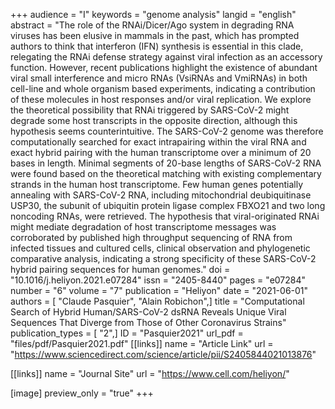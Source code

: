 +++
audience = "I"
keywords = "genome analysis"
langid = "english"
abstract = "The role of the RNAi/Dicer/Ago system in degrading RNA viruses has been elusive in mammals in the past, which has prompted authors to think that interferon (IFN) synthesis is essential in this clade, relegating the RNAi defense strategy against viral infection as an accessory function. However, recent publications highlight the existence of abundant viral small interference and micro RNAs (VsiRNAs and VmiRNAs) in both cell-line and whole organism based experiments, indicating a contribution of these molecules in host responses and/or viral replication. We explore the theoretical possibility that RNAi triggered by SARS-CoV-2 might degrade some host transcripts in the opposite direction, although this hypothesis seems counterintuitive. The SARS-CoV-2 genome was therefore computationally searched for exact intrapairing within the viral RNA and exact hybrid pairing with the human transcriptome over a minimum of 20 bases in length. Minimal segments of 20-base lengths of SARS-CoV-2 RNA were found based on the theoretical matching with existing complementary strands in the human host transcriptome. Few human genes potentially annealing with SARS-CoV-2 RNA, including mitochondrial deubiquitinase USP30, the subunit of ubiquitin protein ligase complex FBXO21 and two long noncoding RNAs, were retrieved. The hypothesis that viral-originated RNAi might mediate degradation of host transcriptome messages was corroborated by published high throughput sequencing of RNA from infected tissues and cultured cells, clinical observation and phylogenetic comparative analysis, indicating a strong specificity of these SARS-CoV-2 hybrid pairing sequences for human genomes."
doi = "10.1016/j.heliyon.2021.e07284"
issn = "2405-8440"
pages = "e07284"
number = "6"
volume = "7"
publication = "Heliyon"
date = "2021-06-01"
authors = [ "Claude Pasquier", "Alain Robichon",]
title = "Computational Search of Hybrid Human/SARS-CoV-2 dsRNA Reveals Unique Viral Sequences That Diverge from Those of Other Coronavirus Strains"
publication_types = [ "2",]
ID = "Pasquier2021"
url_pdf = "files/pdf/Pasquier2021.pdf"
[[links]]
name = "Article Link"
url = "https://www.sciencedirect.com/science/article/pii/S2405844021013876"

[[links]]
name = "Journal Site"
url = "https://www.cell.com/heliyon/"

[image]
preview_only = "true"
+++
